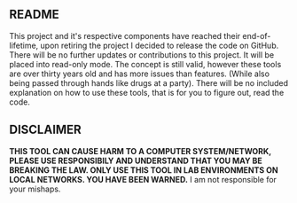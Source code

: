 ## README

This project and it's respective components have reached their end-of-lifetime, upon retiring the project I decided to release the code on GitHub. There will be no further updates or contributions to this project. It will be placed into read-only mode. The concept is still valid, however these tools are over thirty years old and has more issues than features. (While also being passed through hands like drugs at a party). There will be no included explanation on how to use these tools, that is for you to figure out, read the code.


## DISCLAIMER
**THIS TOOL CAN CAUSE HARM TO A COMPUTER SYSTEM/NETWORK, PLEASE USE RESPONSIBILY AND UNDERSTAND THAT YOU MAY BE BREAKING THE LAW. ONLY USE THIS TOOL IN LAB ENVIRONMENTS ON LOCAL NETWORKS. YOU HAVE BEEN WARNED.**
I am not responsible for your mishaps.
